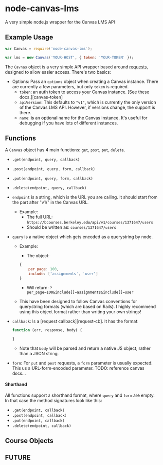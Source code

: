 # node-canvas-lms

A very simple node.js wrapper for the Canvas LMS API

## Example Usage
```js
var Canvas = require('node-canvas-lms');

var lms = new Canvas('YOUR-HOST', { token: 'YOUR-TOKEN' });

```

The `Cavnas` object is a very simple API wrapper based around [requests][requests], designed to allow easier access. There's two basics:

* Options: Pass an `options` object when creating a Canvas instance. There are currently a few parameters, but only `token` is required.
	* `token`: an auth token to access your Canvas instance. [See these docs.][canvas-token]
	* `apiVersion`: This defaults to `"v1"`, which is currently the only version of the Canvas LMS API. However, if versions change, the support is there.
	* `name`: is an optional name for the Canvas instance. It's useful for debugging if you have lots of different instances.

[requests]: http://todo
[canvas-docs]: http://todo

## Functions
A `Canvas` object has 4 main functions: `get`, `post`, `put`, `delete`.

* `.get(endpoint, query, callback)`
* `.post(endpoint, query, form, callback)`
* `.put(endpoint, query, form, callback)`
* `.delete(endpoint, query, callback)`

* `endpoint` is a string, which is the URL you are calling. It should start from the part after "v1/" in the Canvas URL.
	* Example:
		* The full URL: `https://bcourses.berkeley.edu/api/v1/courses/1371647/users`
		* Should be written as: `courses/1371647/users`
* `query` is a native object which gets encoded as a querystring by node.
	* Example:
		* The object:

		```js
		{
			per_page: 100,
			include: ['assignments', 'user']
		}
		```
		* Will return: `?per_page=100&include[]=assignments&include[]=user`
	* This have been designed to follow Canvas conventions for querystring formats (which are based on Rails). I highly recommend using this object format rather than writing your own strings!
* `callback`: Is a [request callback][request-cb]. It has the format:

	```js
	function (err, response, body) {

	}
	```
	* Note that `body` will be parsed and return a native JS object, rather than a JSON string.
* `form`: For `put` and `post` requests, a `form` parameter is usually expected. This us a URL-form-encoded parameter. TODO: reference canvas docs...

#### Shorthand
All functions support a shorthand format, where `query` and `form` are empty. In that case the method signatures look like this:

* `.get(endpoint, callback)`
* `.post(endpoint, callback)`
* `.put(endpoint, callback)`
* `.delete(endpoint, callback)`

## Course Objects

## FUTURE
